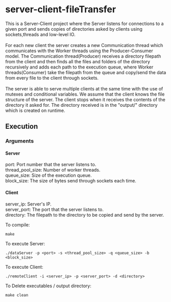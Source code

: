 # server-client-fileTransfer
This is a Server-Client project where the Server listens for connections to a given port and sends copies of directories asked by clients using sockets,threads and low-level IO.
<br >
<br >
For each new client the server creates a new Communication thread which communicates with the Worker threads using the Producer-Consumer model. The Communication thread(Producer) receives a directory filepath from the client and then finds all the files and folders of the directory recursively and adds each path to the execution queue, where Worker threads(Consumer) take the filepath from the queue and copy/send the data from every file to the client through sockets. 
<br >
<br >
The server is able to serve multiple clients at the same time with the use of mutexes and conditional variables. We assume that the client knows the file structure of the server. The client stops when it receives the contents of the directory it asked for. The directory received is in the "output/" directory which is created on runtime.
## Execution

### Arguments
#### Server
port: Port number that the server listens to.
<br >
thread_pool_size: Number of worker threads.
<br >
queue_size: Size of the execution queue.
<br >
block_size: The size of bytes send through sockets each time.
#### Client
server_ip: Server's IP.
<br >
server_port: The port that the server listens to.
<br >
directory: The filepath to the directory to be copied and send by the server.

To compile:
```
make
```
To execute Server:
```
./dataServer -p <port> -s <thread_pool_size> -q <queue_size> -b <block_size>
```
To execute Client:
```
./remoteClient -i <server_ip> -p <server_port> -d <directory>
```
To Delete executables / output directory: 
```
make clean
```